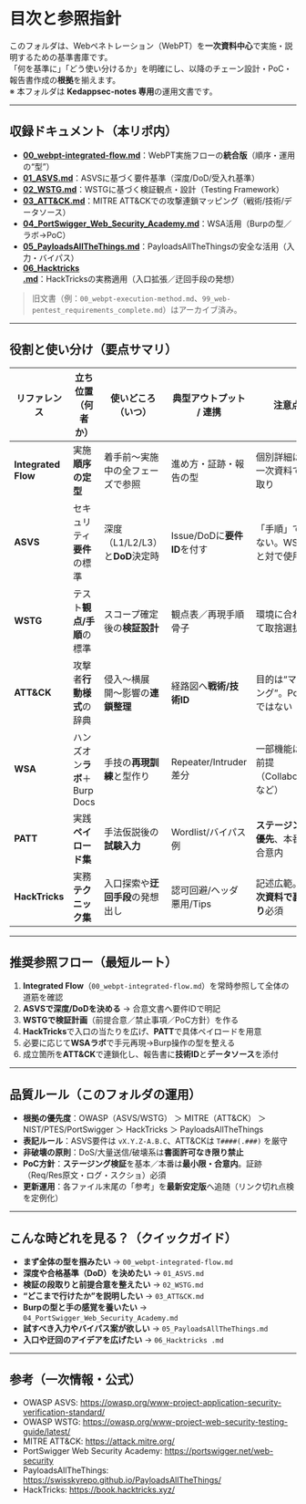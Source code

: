 # 目次と参照指針

このフォルダは、Webペネトレーション（WebPT）を**一次資料中心**で実施・説明するための基準書庫です。  
「何を基準に」「どう使い分けるか」を明確にし、以降のチェーン設計・PoC・報告書作成の**根拠**を揃えます。  
※ 本フォルダは **Kedappsec-notes 専用**の運用文書です。

---

## 収録ドキュメント（本リポ内）

- **[00_webpt-integrated-flow.md](./00_webpt-integrated-flow.md)**：WebPT実施フローの**統合版**（順序・運用の“型”）  
- **[01_ASVS.md](./01_ASVS.md)**：ASVSに基づく要件基準（深度/DoD/受入れ基準）  
- **[02_WSTG.md](./02_WSTG.md)**：WSTGに基づく検証観点・設計（Testing Framework）  
- **[03_ATT&CK.md](./03_ATT&CK.md)**：MITRE ATT&CKでの攻撃連鎖マッピング（戦術/技術/データソース）  
- **[04_PortSwigger_Web_Security_Academy.md](./04_PortSwigger_Web_Security_Academy.md)**：WSA活用（Burpの型／ラボ→PoC）  
- **[05_PayloadsAllTheThings.md](./05_PayloadsAllTheThings.md)**：PayloadsAllTheThingsの安全な活用（入力・バイパス）  
- **[06_Hacktricks .md](./06_Hacktricks%20.md)**：HackTricksの実務適用（入口拡張／迂回手段の発想）

> 旧文書（例：`00_webpt-execution-method.md`、`99_web-pentest_requirements_complete.md`）はアーカイブ済み。

---

## 役割と使い分け（要点サマリ）

| リファレンス | 立ち位置（何者か） | 使いどころ（いつ） | 典型アウトプット / 連携 | 注意点 |
|---|---|---|---|---|
| **Integrated Flow** | 実施**順序の定型** | 着手前〜実施中の全フェーズで参照 | 進め方・証跡・報告の型 | 個別詳細は各一次資料で裏取り |
| **ASVS** | セキュリティ**要件**の標準 | 深度（L1/L2/L3）と**DoD**決定時 | Issue/DoDに**要件ID**を付す | 「手順」ではない。WSTGと対で使用 |
| **WSTG** | テスト**観点/手順**の標準 | スコープ確定後の**検証設計** | 観点表／再現手順骨子 | 環境に合わせて取捨選択 |
| **ATT&CK** | 攻撃者**行動様式**の辞典 | 侵入〜横展開〜影響の**連鎖整理** | 経路図へ**戦術/技術ID** | 目的は“マッピング”。PoC集ではない |
| **WSA** | ハンズオン**ラボ**＋Burp Docs | 手技の**再現訓練**と型作り | Repeater/Intruder差分 | 一部機能はPro前提（Collaboratorなど） |
| **PATT** | 実践**ペイロード集** | 手法仮説後の**試験入力** | Wordlist/バイパス例 | **ステージング優先**、本番は合意内 |
| **HackTricks** | 実務**テクニック集** | 入口探索や**迂回手段**の発想出し | 認可回避/ヘッダ悪用/Tips | 記述広範。**一次資料で裏取り**必須 |

---

## 推奨参照フロー（最短ルート）

1. **Integrated Flow**（`00_webpt-integrated-flow.md`）を常時参照して全体の道筋を確認  
2. **ASVSで深度/DoDを決める** → 合意文書へ要件IDで明記  
3. **WSTGで検証計画**（前提合意／禁止事項／PoC方針）を作る  
4. **HackTricks**で入口の当たりを広げ、**PATT**で具体ペイロードを用意  
5. 必要に応じて**WSAラボ**で手元再現→Burp操作の型を整える  
6. 成立箇所を**ATT&CK**で連鎖化し、報告書に**技術ID**と**データソース**を添付

---

## 品質ルール（このフォルダの運用）

- **根拠の優先度**：OWASP（ASVS/WSTG） ＞ MITRE（ATT&CK） ＞ NIST/PTES/PortSwigger ＞ HackTricks ＞ PayloadsAllTheThings  
- **表記ルール**：ASVS要件は `vX.Y.Z-A.B.C`、ATT&CKは `T####(.###)` を厳守  
- **非破壊の原則**：DoS/大量送信/破壊系は**書面許可なき限り禁止**  
- **PoC方針**：**ステージング検証**を基本／本番は**最小限・合意内**。証跡（Req/Res原文・ログ・スクショ）必須  
- **更新運用**：各ファイル末尾の「参考」を**最新安定版**へ追随（リンク切れ点検を定例化）

---

## こんな時どれを見る？（クイックガイド）

- **まず全体の型を掴みたい** → `00_webpt-integrated-flow.md`  
- **深度や合格基準（DoD）を決めたい** → `01_ASVS.md`  
- **検証の段取りと前提合意を整えたい** → `02_WSTG.md`  
- **“どこまで行けたか”を説明したい** → `03_ATT&CK.md`  
- **Burpの型と手の感覚を養いたい** → `04_PortSwigger_Web_Security_Academy.md`  
- **試すべき入力やバイパス案が欲しい** → `05_PayloadsAllTheThings.md`  
- **入口や迂回のアイデアを広げたい** → `06_Hacktricks .md`

---

## 参考（一次情報・公式）

- OWASP ASVS: https://owasp.org/www-project-application-security-verification-standard/  
- OWASP WSTG: https://owasp.org/www-project-web-security-testing-guide/latest/  
- MITRE ATT&CK: https://attack.mitre.org/  
- PortSwigger Web Security Academy: https://portswigger.net/web-security  
- PayloadsAllTheThings: https://swisskyrepo.github.io/PayloadsAllTheThings/  
- HackTricks: https://book.hacktricks.xyz/
